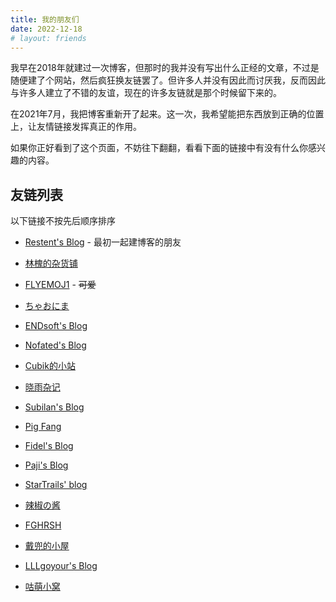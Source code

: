 ```yaml
---
title: 我的朋友们
date: 2022-12-18
# layout: friends
---
```


我早在2018年就建过一次博客，但那时的我并没有写出什么正经的文章，不过是随便建了个网站，然后疯狂换友链罢了。但许多人并没有因此而讨厌我，反而因此与许多人建立了不错的友谊，现在的许多友链就是那个时候留下来的。

在2021年7月，我把博客重新开了起来。这一次，我希望能把东西放到正确的位置上，让友情链接发挥真正的作用。

如果你正好看到了这个页面，不妨往下翻翻，看看下面的链接中有没有什么你感兴趣的内容。

## 友链列表

以下链接不按先后顺序排序

- [Restent's Blog](https://blog.restent.win) - 最初一起建博客的朋友

- [林槐的杂货铺](https://stapxs.cn)

- [FLYEMOJ1](https://flyemoji.xyz) - ~~可爱~~

- [ちゃおにま](https://lemonmiaow.xyz)

- [ENDsoft's Blog](https://blog.r-ay.cn)

- [Nofated's Blog](https://blog.nofated.win)

- [Cubik的小站](https://cubik65536.top)

- [晓雨杂记](https://lihaoyu.cn)

- [Subilan's Blog](https://subilan.win)

- [Pig Fang](https://blog.gplane.win)

- [Fidel's Blog](https://fidel.js.org)

- [Paji's Blog](https://blog.mntpaji.com/)

- [StarTrails' blog](https://startrails.top)

- [辣椒の酱](https://removeif.github.io)

- [FGHRSH](https://www.fghrsh.net)

- [戴兜的小屋](https://daidr.me)

- [LLLgoyour's Blog](https://lllgoyour.tk/)

- [咕萌小窝](https://www.gmoe.cc)
